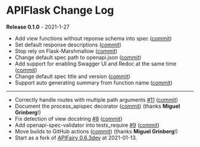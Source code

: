 # APIFlask Change Log

**Release 0.1.0** - 2021-1-27

- Add view functions without reponse schema into spec ([commit](https://github.com/greyli/apiflask/commit/aabf427590227001e0e443d8d6a3bf5f56dc5964))       
- Set default response descriptions ([commit](https://github.com/greyli/apiflask/commit/b9edf9e8f5731a8f45b359f6a101b4d39ba3f2f5))
- Stop rely on Flask-Marshmallow ([commit](https://github.com/greyli/apiflask/commit/cce7a0b8b97f345e087973b127c6d25c884dbc8f))
- Change default spec path to openapi.json ([commit](https://github.com/greyli/apiflask/commit/09d0d278a1fc27fa5868ef5848f3931bd8f76ef4))
- Add support for enabling Swagger UI and Redoc at the same time ([commit](https://github.com/greyli/apiflask/commit/d5176418b8c22e523d8b82e1f9af8f2403fa70bb))
- Change default spec title and version ([commit](https://github.com/greyli/apiflask/commit/0953c310327539f96bcdfad142772c7800285d56))
- Support auto generating summary from function name ([commit](https://github.com/greyli/apiflask/commit/d3d7cc2f63f3cf26466e42d68a03b4d96bf2fd97))

---

- Correctly handle routes with multiple path arguments [#11](https://github.com/greyli/apiflask/issues/11) ([commit](https://github.com/greyli/apiflask/commit/898b2f1f6bb7de5b5125162fe17879e4d1734dee))
- Document the process_apispec decorator ([commit](https://github.com/greyli/apiflask/commit/fd22e11302da82e4aed58e5793efa997d113dc74)) (thanks **Miguel Grinberg**!)
- Fix detection of view docstring [#8](https://github.com/greyli/apiflask/issues/8) ([commit](https://github.com/greyli/apiflask/commit/4dd8568f037b27a54bb1b57a4ea27580f97cf786))  
- Add openapi-spec-validator into tests_require [#9](https://github.com/greyli/apiflask/issues/9) ([commit](https://github.com/greyli/apiflask/commit/faf551cd2bb224c33f5f6cfc94b2cb34a5249bf6))
- Move builds to GitHub actions ([commit](https://github.com/greyli/apiflask/commit/b8cec62a7d719b6dd51b69dbf8f983b61459be94)) (thanks **Miguel Grinberg**!)
- Start as a fork of [APIFairy 0.6.3dev](https://github.com/miguelgrinberg/APIFairy) at 2021-01-13.

